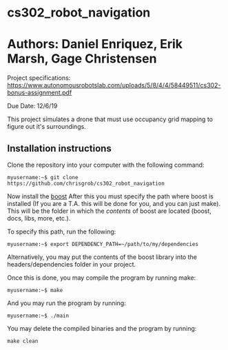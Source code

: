 # cs302_robot_navigation
# Authors: Daniel Enriquez, Erik Marsh, Gage Christensen
Project specifications: https://www.autonomousrobotslab.com/uploads/5/8/4/4/58449511/cs302-bonus-assignment.pdf

Due Date: 12/6/19

This project simulates a drone that must use occupancy grid mapping to figure out it's surroundings.

## Installation instructions
Clone the repository into your computer with the following command:
```console
myusername:~$ git clone https://github.com/chrisgrob/cs302_robot_navigation
```
Now install the [boost](https://www.boost.org/doc/libs/1_66_0/more/getting_started/unix-variants.html) After this you must specify the path where boost is installed (If you are a T.A. this will be done for you, and you can just make). This will be the folder in which the *contents* of boost are located (boost, docs, libs, more, etc.).

To specify this path, run the following:
```console
myusername:~$ export DEPENDENCY_PATH=~/path/to/my/dependencies
```
Alternatively, you may put the contents of the boost library into the headers/dependencies folder in your project.

Once this is done, you may compile the program by running make:
```console
myusername:~$ make
```
And you may run the program by running:
```console
myusername:~$ ./main
```

You may delete the compiled binaries and the program by running:
```console
make clean
```
